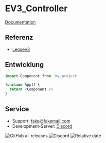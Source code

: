 # EV3_Controller



[Documentation](https://documentation.com/)

## Referenz
- [Legoev3](https://github.com/BrianPeek/legoev3)

## Entwicklung

```javascript
import Component from 'my-project'

function App() {
  return <Component />
}
```


## Service
- Support: fake@fakemail.com
- Development-Server: [Discord](https://discord.gg/pf4FaBXtX7)


![GitHub all releases](https://img.shields.io/github/downloads/JuniorJacki/EV3-Controller/total?label=Downloads&logo=GITHUB&logoColor=%23ff0000) 
![Discord](https://img.shields.io/discord/897018883452571669?label=Discord&logo=Discord)
![Relative date](https://img.shields.io/date/1633930171?label=Letztes%20Update&logo=CLockify)

